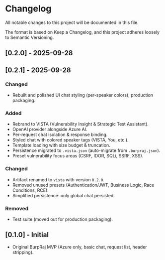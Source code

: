 # Changelog

All notable changes to this project will be documented in this file.

The format is based on Keep a Changelog, and this project adheres loosely to Semantic Versioning.

## [0.2.0] - 2025-09-28
## [0.2.1] - 2025-09-28
### Changed
- Rebuilt and polished UI chat styling (per-speaker colors); production packaging.

### Added
- Rebrand to VISTA (Vulnerability Insight & Strategic Test Assistant).
- OpenAI provider alongside Azure AI.
- Per-request chat isolation & response binding.
- Styled chat with colored speaker tags (VISTA, You, etc.).
- Template loading with size budget & truncation.
- Persistence migrated to `.vista.json` (auto-migrate from `.burpraj.json`).
- Preset vulnerability focus areas (CSRF, IDOR, SQLi, SSRF, XSS).

### Changed
- Artifact renamed to `vista` with version `0.2.0`.
- Removed unused presets (Authentication/JWT, Business Logic, Race Conditions, RCE).
- Simplified persistence: only global chat persisted.

### Removed
- Test suite (moved out for production packaging).

## [0.1.0] - Initial
- Original BurpRaj MVP (Azure only, basic chat, request list, header stripping).
